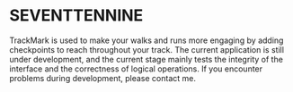 # SEVENTTENNINE
TrackMark is used to make your walks and runs more engaging by adding checkpoints to reach throughout your track. The current application is still under development, and the current stage mainly tests the integrity of the interface and the correctness of logical operations. If you encounter problems during development, please contact me.
